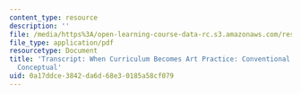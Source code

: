 ```yaml
---
content_type: resource
description: ''
file: /media/https%3A/open-learning-course-data-rc.s3.amazonaws.com/res-11-002-intentional-public-disruptions-art-responsibility-and-pedagogy-fall-2017/0a17ddce3842da6d68e30185a58cf079_MITRES11-002F17_Video_09_300k.pdf
file_type: application/pdf
resourcetype: Document
title: 'Transcript: When Curriculum Becomes Art Practice: Conventional Practice and
  Conceptual'
uid: 0a17ddce-3842-da6d-68e3-0185a58cf079
---
```

